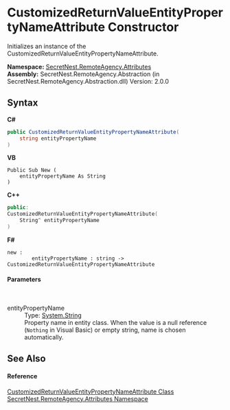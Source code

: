# CustomizedReturnValueEntityPropertyNameAttribute Constructor 
 

Initializes an instance of the CustomizedReturnValueEntityPropertyNameAttribute.

**Namespace:**&nbsp;<a href="N_SecretNest_RemoteAgency_Attributes">SecretNest.RemoteAgency.Attributes</a><br />**Assembly:**&nbsp;SecretNest.RemoteAgency.Abstraction (in SecretNest.RemoteAgency.Abstraction.dll) Version: 2.0.0

## Syntax

**C#**<br />
``` C#
public CustomizedReturnValueEntityPropertyNameAttribute(
	string entityPropertyName
)
```

**VB**<br />
``` VB
Public Sub New ( 
	entityPropertyName As String
)
```

**C++**<br />
``` C++
public:
CustomizedReturnValueEntityPropertyNameAttribute(
	String^ entityPropertyName
)
```

**F#**<br />
``` F#
new : 
        entityPropertyName : string -> CustomizedReturnValueEntityPropertyNameAttribute
```


#### Parameters
&nbsp;<dl><dt>entityPropertyName</dt><dd>Type: <a href="https://docs.microsoft.com/dotnet/api/system.string" target="_blank">System.String</a><br />Property name in entity class. When the value is a null reference (`Nothing` in Visual Basic) or empty string, name is chosen automatically.</dd></dl>

## See Also


#### Reference
<a href="T_SecretNest_RemoteAgency_Attributes_CustomizedReturnValueEntityPropertyNameAttribute">CustomizedReturnValueEntityPropertyNameAttribute Class</a><br /><a href="N_SecretNest_RemoteAgency_Attributes">SecretNest.RemoteAgency.Attributes Namespace</a><br />